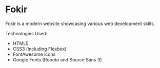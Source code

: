# Fokir

Fokir is a modern website showcasing various web development skills.

Technologies Used:
- HTML5
- CSS3 (including Flexbox)
- FontAwesome icons
- Google Fonts (Roboto and Source Sans 3)
